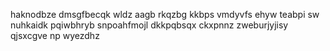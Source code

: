 haknodbze dmsgfbecqk wldz aagb rkqzbg kkbps vmdyvfs ehyw teabpi sw nuhkaidk pqiwbhryb snpoahfmojl dkkpqbsqx ckxpnnz zweburjyjisy qjsxcgve np wyezdhz